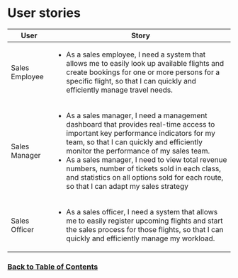 # User stories

| User           | Story                                                                                                                                                                                                                                                                                                                                                                                                                               |
|----------------|-------------------------------------------------------------------------------------------------------------------------------------------------------------------------------------------------------------------------------------------------------------------------------------------------------------------------------------------------------------------------------------------------------------------------------------|
| Sales Employee | <ul><li>As a sales employee, I need a system that allows me to easily look up available flights and create bookings for one or more persons for a specific flight, so that I can quickly and efficiently manage travel needs.</li></ul>                                                                                                                                                                                             |
| Sales Manager  | <ul><li>As a sales manager, I need a management dashboard that provides real-time access to important key performance indicators for my team, so that I can quickly and efficiently monitor the performance of my sales team.</li><li>As a sales manager, I need to view total revenue numbers, number of tickets sold in each class, and statistics on all options sold for each route, so that I can adapt my sales strategy</ul> | 
| Sales Officer  | <ul><li>As a sales officer, I need a system that allows me to easily register upcoming flights and start the sales process for those flights, so that I can quickly and efficiently manage my workload.</li></ul>                                                                                                                                                                                                                   |
 


### [Back to Table of Contents](../TableOfContents.md)